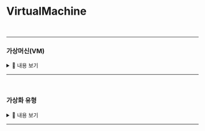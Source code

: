 # VirtualMachine
<br>

-----------------------

### 가상머신(VM)

<details>
    <summary>🤔 내용 보기 </summary>
<br/>

-----------------------

<div align="center">
    <img src="./image/VM_tech.png" width="50%"></img>
</div>

VM, Virtual Machine은 물리적 하드웨어 시스템, 즉 온프레미스에 구축되어 자체 CPU, 메모리, 네트워크 인터페이스 및 스토리지를 갖추고 컴퓨터 시스템으로 작동하는 가상환경이다. 

VM은 하이퍼바이저라 불리는 소프트웨어로 가상머신 생성하고 구동한다. 
하이퍼바이저는 가상머신 모니터라고도 한다. 

하이퍼바이저는 CPU, 메모리, 스토리지 같은 리소스를 기존 게스트 간에 또는 새 가상 머신에 손쉽게 재할당할 수 있게 한다. 

즉, 이러한 하이퍼바이저를 통하여 하드웨어에서 가상 머신의 리소스를 분리하고 적절히 프로비저닝하여 VM에서 사용할 수 있도록 한다.

예를 들어, 용도가 다른 3개의 물리 서버가 있다. 
하나는 메일서버, 하나는 웹서버, 하나는 내부 레거시 애플리케이션 실행 용도의 서버이다. 
각 서버는 잠재적인 실행 용량의 일부에 불과한 30% 용량만 사용하고 있다. 

전통적으로는 1개의 서버와 운영체제, 1개의 태스크와 같이 개별 서버에서 개별 태스크를 실행해야 한다. 
하지만 이는, 1개의 서버로 여러 개의 태스크를 처리해야한다는 위험성이 존재한다. 

하지만 가상화를 통하여 3대 중 하나의 서버에 고유한 서버로 분할해 독립적인 태스크를 처리하도록 하고 레거시 애플리케이션을 마이그레이션을 할 수 있다. 
이를 통하여 하드웨어를 효율적으로 사용할 수 있다. **이것이 VM을 사용하는 가장 큰 이유가 된다.**

이러한 하이퍼바이저 중 리눅스 기능 중 하나인 KVM이 있다. 
</details>

-----------------------

<br>

### 가상화 유형

<details>
    <summary>🤔 내용 보기 </summary>
<br/>

-----------------------

- 데이터 가상화

    <div align="center">
        <img src="./image/데이터가상화.png" width="50%"></img>
    </div>

    데이터 가상화란, 여러 곳에 분산되어 있는 데이터를 단일 소스로 통합하는 것을 의미한다.

    데이터 가상화를 통해 기업은 데이터를 동적 공급 요소로 다루어 여러 소스에서 데이터를 동시에 가져오고 새로운 데이터 소스를 손쉽게 통합하며 사용자의 요구에 따라 데이터를 변환할 수 있는 처리 역량을 확보할 수 있다. 

    즉, 데이터 가상화는 여러 데이터 소스를 단일 소스로 처리되게 하고, 이를 통하여 필요한 데이터를 필요한 형식으로 적시에 애플리케이션 또는 사용자에게 제공한다. 


- 데스크탑 가상화

    <div align="center">
        <img src="./image/데스크탑가상화.png" width="50%"></img>
    </div>

    사용자의 데스크탑 환경을 가상 머신으로 만들어 여러 사용자가 동시에 사용할 수 있도록 하는 기술이다. 
    이를 통하여 중앙 집중식으로 데스크탑 환경을 관리하며 사용자는 어디서든 접든하여 작업할 수 있다. 
    또한 보안 강화와 업그레이드/유지보수 용이성 등의 장점도 얻을 수 있다.

- 서버 가상화

    <div align="center">
        <img src="./image/서버가상화.png" width="50%"></img>
    </div>

    하나의 물리적은 서버를 여러 개의 가상 서버로 분할하여 독립적으로 실행하는 기술이다. 

    대표적으로 VMware의 vSphere가 있다. 

    서버 가상화를 통하여 하나의 물리적 서버에서 여러 가상 서버를 운영함으로 서버 자원을 효율적으로 활용하고 서버의 가용성과 확장성을 높일 수 있다. 

- 운영체제 가상화

    <div align="center">
        <img src="./image/운영체제가상화.png" width="50%"></img>
    </div>

    하나의 물리적인 컴퓨터에서 여러 개의 독립적인 가상 운영체제 환경을 만들어 실행하는 기술이다. 
    이를 통해 하드웨어 리소스를 효율적으로 활용하고 여러 개의 운영체제를 별도로 설치하고 관리할 필요 없이 여러 사용자 또는 서비스가 독립적으로 실행될 수 있다. 

    대표적으로 VMware vSphere와 KVM 그리고 Docker가 있다. 

    **VMware vSphere : 물리적인 서버를 가상화하여 여러 가상머신을 실행할 수 있다.**

    **KVM : 리눅스 운영체제에서 사용되는 오픈소스 가상화 플랫폼으로 하드웨어 가상화를 지원한다.** 

    **Docker : 운영체제 수준의 컨테이너 가상화 기술로 응용 프로그램과 의존성을 포함하는 컨테이너를 만들고 실행할 수 있다.**

- 네트워크 기능 가상화

    물리적인 네트워크 하드웨어에서는 논리적인 네트워크를 분리하여 가상 네트워크를 생성한다. 

    이를 통하여 가상 네트워크를 생성하고 관리함으로 네트워크의 유연성과 안정성을 향상시킬 수 있다.
    또 네트워크 구성 관리가 용이하고 보안을 강화할 수 있다. 

    대표적으로 VMware NSX이 있다. 

- 애플리케이션 가상화

    응용프로그램을 가상 컨테이너 안에 포장하여 호스트 운영체제와 분리된 환경에서 실행하는 기술이다. 

    애플리케이션 가상화를 통하여 응용 프로그램의 배포 및 관리가 용이해지고, 호스트 운영체제와의 충돌을 최소화할 수 있다. 
    또 애플리케이션 이식성과 보안성을 향상시킬 수 있다. 

    대표적으로 Docker가 있다. 

</details>

-----------------------

<br>